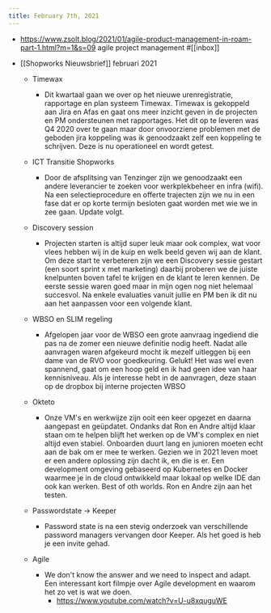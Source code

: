 ```yaml
---
title: February 7th, 2021
---
```


- https://www.zsolt.blog/2021/01/agile-product-management-in-roam-part-1.html?m=1&s=09 agile project management #[[inbox]]

- [[Shopworks Nieuwsbrief]] februari 2021
	 - Timewax
		 - Dit kwartaal gaan we over op het nieuwe urenregistratie, rapportage en plan systeem Timewax. Timewax is gekoppeld aan Jira en Afas en gaat ons meer inzicht geven in de projecten en PM ondersteunen met rapportages. Het dit op te leveren was Q4 2020 over te gaan maar door onvoorziene problemen met de geboden jira koppeling was ik genoodzaakt zelf een koppeling te schrijven. Deze is nu operationeel en wordt getest. 

	 - ICT Transitie Shopworks
		 - Door de afsplitsing van Tenzinger zijn we genoodzaakt een andere leverancier te zoeken voor werkplekbeheer en infra (wifi). Na een selectieprocedure en offerte trajecten zijn we nu in een fase dat er op korte termijn besloten gaat worden met wie we in zee gaan. Update volgt. 

	 - Discovery session
		 - Projecten starten is altijd super leuk maar ook complex, wat voor vlees hebben wij in de kuip en welk beeld geven wij aan de klant. Om deze start te verbeteren zijn we een Discovery sessie gestart (een soort sprint x met marketing) daarbij proberen we de juiste knelpunten boven tafel te krijgen en de klant te leren kennen. De eerste sessie waren goed maar in mijn ogen nog niet helemaal succesvol. Na enkele evaluaties vanuit jullie en PM ben ik dit nu aan het aanpassen voor een volgende klant. 

	 - WBSO en SLIM regeling
		 - Afgelopen jaar voor de WBSO een grote aanvraag ingediend die pas na de zomer een nieuwe definitie nodig heeft. Nadat alle aanvragen waren afgekeurd mocht ik mezelf uitleggen bij een dame van de RVO voor goedkeuring. Gelukt! Het was wel even spannend, gaat om een hoop geld en ik had geen idee van haar kennisniveau. Als je interesse hebt in de aanvragen, deze staan op de dropbox bij interne projecten WBSO

	 - Okteto
		 - Onze VM's en werkwijze zijn ooit een keer opgezet en daarna aangepast en geüpdatet. Ondanks dat Ron en Andre altijd klaar staan om te helpen blijft het werken op de VM's complex en niet altijd even stabiel. Onboarden duurt lang en junioren moeten echt aan de bak om er mee te werken. Gezien we in 2021 leven moet er een andere oplossing zijn dacht ik, en die is er. Een development omgeving gebaseerd op Kubernetes en Docker waarmee je in de cloud ontwikkeld maar lokaal op welke IDE dan ook kan werken. Best of oth worlds. Ron en Andre zijn aan het testen.

	 - Passwordstate -> Keeper
		 - Password state is na een stevig onderzoek van verschillende password managers vervangen door Keeper. Als het goed is heb je een invite gehad. 

	 - Agile
		 - We don't know the answer and we need to inspect and adapt. Een interessant kort filmpje over Agile development en waarom het zo vet is wat we doen. 
			 - https://www.youtube.com/watch?v=U-u8xquguWE

